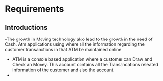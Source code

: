 # Requirements 
## Introductions
-The growth in Moving technology also lead to the growth in the need of Cash. Atm applications using where all the information regarding the customer transanctions in that ATM be maintained online.
- ATM is a console based application where a customer can Draw and Check an Money. This account contains all the Transancations releated information of the customer and also the account.
- 

